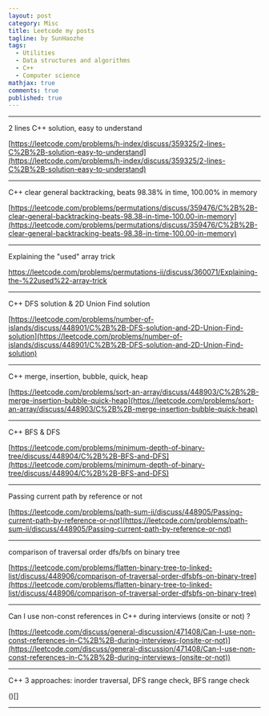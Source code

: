 ```yaml
---
layout: post
category: Misc
title: Leetcode my posts
tagline: by SunHaozhe
tags: 
  - Utilities
  - Data structures and algorithms
  - C++
  - Computer science
mathjax: true
comments: true
published: true
---
```


**************************************************************************

2 lines C++ solution, easy to understand

[https://leetcode.com/problems/h-index/discuss/359325/2-lines-C%2B%2B-solution-easy-to-understand](https://leetcode.com/problems/h-index/discuss/359325/2-lines-C%2B%2B-solution-easy-to-understand)

**************************************************************************

C++ clear general backtracking, beats 98.38% in time, 100.00% in memory

[https://leetcode.com/problems/permutations/discuss/359476/C%2B%2B-clear-general-backtracking-beats-98.38-in-time-100.00-in-memory](https://leetcode.com/problems/permutations/discuss/359476/C%2B%2B-clear-general-backtracking-beats-98.38-in-time-100.00-in-memory)

**************************************************************************


Explaining the "used" array trick

[https://leetcode.com/problems/permutations-ii/discuss/360071/Explaining-the-%22used%22-array-trick
](https://leetcode.com/problems/permutations-ii/discuss/360071/Explaining-the-%22used%22-array-trick)

**************************************************************************


C++ DFS solution & 2D Union Find solution

[https://leetcode.com/problems/number-of-islands/discuss/448901/C%2B%2B-DFS-solution-and-2D-Union-Find-solution](https://leetcode.com/problems/number-of-islands/discuss/448901/C%2B%2B-DFS-solution-and-2D-Union-Find-solution)

**************************************************************************

C++ merge, insertion, bubble, quick, heap

[https://leetcode.com/problems/sort-an-array/discuss/448903/C%2B%2B-merge-insertion-bubble-quick-heap](https://leetcode.com/problems/sort-an-array/discuss/448903/C%2B%2B-merge-insertion-bubble-quick-heap)

**************************************************************************

C++ BFS & DFS

[https://leetcode.com/problems/minimum-depth-of-binary-tree/discuss/448904/C%2B%2B-BFS-and-DFS](https://leetcode.com/problems/minimum-depth-of-binary-tree/discuss/448904/C%2B%2B-BFS-and-DFS)

**************************************************************************

Passing current path by reference or not

[https://leetcode.com/problems/path-sum-ii/discuss/448905/Passing-current-path-by-reference-or-not](https://leetcode.com/problems/path-sum-ii/discuss/448905/Passing-current-path-by-reference-or-not)

**************************************************************************

comparison of traversal order dfs/bfs on binary tree

[https://leetcode.com/problems/flatten-binary-tree-to-linked-list/discuss/448906/comparison-of-traversal-order-dfsbfs-on-binary-tree](https://leetcode.com/problems/flatten-binary-tree-to-linked-list/discuss/448906/comparison-of-traversal-order-dfsbfs-on-binary-tree)

**************************************************************************

Can I use non-const references in C++ during interviews (onsite or not) ?

[https://leetcode.com/discuss/general-discussion/471408/Can-I-use-non-const-references-in-C%2B%2B-during-interviews-(onsite-or-not)](https://leetcode.com/discuss/general-discussion/471408/Can-I-use-non-const-references-in-C%2B%2B-during-interviews-(onsite-or-not))

**************************************************************************

C++ 3 approaches: inorder traversal, DFS range check, BFS range check

()[]



**************************************************************************
















